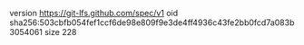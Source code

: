 version https://git-lfs.github.com/spec/v1
oid sha256:503cbfb054fef1ccf6de98e809f9e3de4ff4936c43fe2bb0fcd7a083b3054061
size 228
